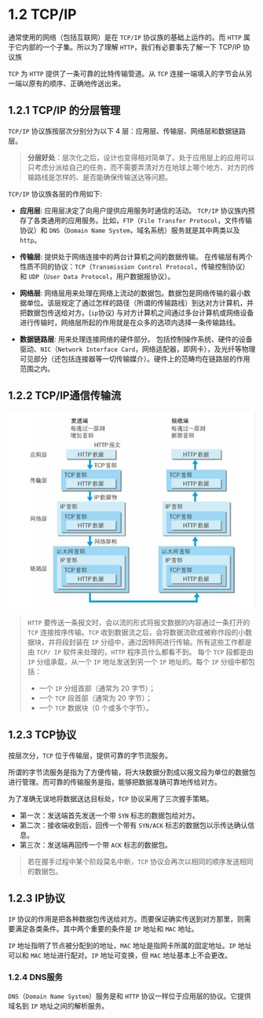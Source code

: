 # 1.2 TCP/IP

通常使用的网络（包括互联网）是在 `TCP/IP` 协议族的基础上运作的。而 `HTTP` 属于它内部的一个子集。所以为了理解 `HTTP`，我们有必要事先了解一下 TCP/IP 协议族

`TCP` 为 `HTTP` 提供了一条可靠的比特传输管道。从 `TCP` 连接一端填入的字节会从另一端以原有的顺序、正确地传送出来。

## 1.2.1 TCP/IP 的分层管理

`TCP/IP` 协议族按层次分别分为以下 4 层：应用层、传输层、网络层和数据链路层。

>**分层好处**：层次化之后，设计也变得相对简单了。处于应用层上的应用可以只考虑分派给自己的任务，而不需要弄清对方在地球上哪个地方、对方的传输路线是怎样的、是否能确保传输送达等问题。

`TCP/IP` 协议族各层的作用如下:

- **应用层**: 应用层决定了向用户提供应用服务时通信的活动。
  `TCP/IP` 协议族内预存了各类通用的应用服务。比如，`FTP`（`File Transfer Protocol`，文件传输协议）和 `DNS`（`Domain Name System`，域名系统）服务就是其中两类以及`http`。
  
- **传输层**: 提供处于网络连接中的两台计算机之间的数据传输。
  在传输层有两个性质不同的协议：`TCP`（`Transmission Control Protocol`，传输控制协议）和 `UDP`（`User Data Protocol`，用户数据报协议）。

- **网络层**: 网络层用来处理在网络上流动的数据包。数据包是网络传输的最小数据单位。该层规定了通过怎样的路径（所谓的传输路线）到达对方计算机，并把数据包传送给对方。(`ip`协议)
  与对方计算机之间通过多台计算机或网络设备进行传输时，网络层所起的作用就是在众多的选项内选择一条传输路线。


- **数据链路层**: 用来处理连接网络的硬件部分。
  包括控制操作系统、硬件的设备驱动、`NIC`（`Network Interface Card`，网络适配器，即网卡），及光纤等物理可见部分（还包括连接器等一切传输媒介）。硬件上的范畴均在链路层的作用范围之内。

## 1.2.2 TCP/IP通信传输流

![tcp/ip数据传输流程图](../images/1.2.2tcp-ip数据传输流程图.png)

>`HTTP` 要传送一条报文时，会以流的形式将报文数据的内容通过一条打开的 `TCP` 连接按序传输。`TCP` 收到数据流之后，会将数据流砍成被称作段的小数据块，并将段封装在 `IP` 分组中，通过因特网进行传输。所有这些工作都是由 `TCP/ IP` 软件来处理的，`HTTP` 程序员什么都看不到。
>每个 `TCP` 段都是由 `IP` 分组承载，从一个 `IP` 地址发送到另一个 `IP` 地址的。每个 `IP` 分组中都包括： 
>- 一个 `IP` 分组首部（通常为 20 字节）； 
>- 一个 `TCP` 段首部（通常为 20 字节）；
>- 一个 `TCP` 数据块（0 个或多个字节）。 

## 1.2.3 TCP协议

按层次分，`TCP` 位于传输层，提供可靠的字节流服务。

所谓的字节流服务是指为了方便传输，将大块数据分割成以报文段为单位的数据包进行管理。而可靠的传输服务是指，能够把数据准确可靠地传给对方。

为了准确无误地将数据送达目标处，`TCP` 协议采用了三次握手策略。

- 第一次：发送端首先发送一个带 `SYN` 标志的数据包给对方。
- 第二次：接收端收到后，回传一个带有 `SYN/ACK` 标志的数据包以示传达确认信息。
- 第三次：发送端再回传一个带 `ACK` 标志的数据包。

> 若在握手过程中某个阶段莫名中断，`TCP` 协议会再次以相同的顺序发送相同的数据包。

## 1.2.3 IP协议

`IP` 协议的作用是把各种数据包传送给对方。而要保证确实传送到对方那里，则需要满足各类条件。其中两个重要的条件是 `IP` 地址和 `MAC` 地址。

`IP` 地址指明了节点被分配到的地址，`MAC` 地址是指网卡所属的固定地址。`IP` 地址可以和 `MAC` 地址进行配对。`IP` 地址可变换，但 `MAC` 地址基本上不会更改。

### 1.2.4 DNS服务
`DNS`（`Domain Name System`）服务是和 `HTTP` 协议一样位于应用层的协议。它提供域名到 `IP` 地址之间的解析服务。

